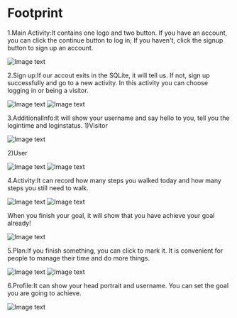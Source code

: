 # Footprint

1.Main Activity:It contains one logo and two button. If you have an account, you can click the continue button to log in; If you haven't, click the signup button to sign up an account.

![Image text]( https://raw.githubusercontent.com/starstar1995/AndroidProject/master/imgfolder/1.png )


2.Sign up:If our accout exits in the SQLite, it will tell us. If not, sign up successfully and go to a new activity. In this activity you can choose logging in or being a visitor.

![Image text]( https://raw.githubusercontent.com/starstar1995/AndroidProject/master/imgfolder/2.png )
![Image text]( https://raw.githubusercontent.com/starstar1995/AndroidProject/master/imgfolder/3.png )


3.AdditionalInfo:It will show your username and say hello to you, tell you the logintime and loginstatus.
  1)Visitor
  
  ![Image text]( https://raw.githubusercontent.com/starstar1995/AndroidProject/master/imgfolder/4.png )
  
  2)User
  
  ![Image text]( https://raw.githubusercontent.com/starstar1995/AndroidProject/master/imgfolder/6.png )
  ![Image text]( https://raw.githubusercontent.com/starstar1995/AndroidProject/master/imgfolder/7.png )


4.Activity:It can record how many steps you walked today and how many steps you still need to walk.

![Image text]( https://raw.githubusercontent.com/starstar1995/AndroidProject/master/imgfolder/8.png )
![Image text]( https://raw.githubusercontent.com/starstar1995/AndroidProject/master/imgfolder/12.png )

  When you finish your goal, it will show that you have achieve your goal already! 
  
  ![Image text]( https://raw.githubusercontent.com/starstar1995/AndroidProject/master/imgfolder/13.png )



5.Plan:If you finish something, you can click to mark it. It is convenient for people to manage their time and do more things.

![Image text]( https://raw.githubusercontent.com/starstar1995/AndroidProject/master/imgfolder/9.png )
![Image text]( https://raw.githubusercontent.com/starstar1995/AndroidProject/master/imgfolder/14.png )


6.Profile:It can show your head portrait and username. You can set the goal you are going to achieve.

![Image text]( https://raw.githubusercontent.com/starstar1995/AndroidProject/master/imgfolder/11.png )



